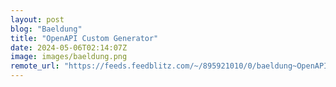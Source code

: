 ```yaml
---
layout: post
blog: "Baeldung"
title: "OpenAPI Custom Generator"
date: 2024-05-06T02:14:07Z
image: images/baeldung.png
remote_url: "https://feeds.feedblitz.com/~/895921010/0/baeldung~OpenAPI-Custom-Generator"
---
```

